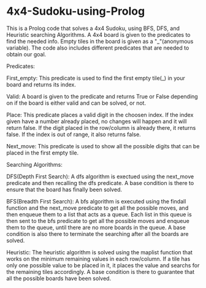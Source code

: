 # 4x4-Sudoku-using-Prolog
This is a Prolog code that solves a 4x4 Sudoku, using BFS, DFS, and Heuristic searching Algorithms. A 4x4 board is given to the predicates to find the needed info. Empty tiles in the board is given as a "_"(anonymous variable).  The code also includes different predicates that are needed to obtain our goal.

Predicates:

  First_empty:
    This predicate is used to find the first empty tile(_) in your board and returns its index.
  
  Valid:
    A board is given to the predicate and returns True or False depending on if the board is either valid and can be solved, or not.
  
  Place:
    This predicate places a valid digit in the choosen index. If the index given have a number already placed, no changes will happen and it will return false. If the digit placed in the row/column is already there, it returns false. If the index is out of range, it also returns false.
  
  Next_move:
    This predicate is used to show all the possible digits that can be placed in the first empty tile.
  
Searching Algorithms:

  DFS(Depth First Search):
    A dfs algorithm is exectued using the next_move predicate and then recalling the dfs predicate. A base condition is there to ensure that the board has finally been solved.
  
  BFS(Breadth First Search):
    A bfs algorithm is executed using the findall function and the next_move predicate to get all the possible moves, and then enqueue them to a list that acts as a queue. Each list in this queue is then sent to the bfs predicate to get all the possible moves and enqueue them to the queue, until there are no more boards in the queue. A base condition is also there to terminate the searching after all the boards are solved.
  
  Heuristic: 
    The heuristic algorithm is solved using the maplist function that works on the minimum remaining values in each row/column. If a tile has only one possible value to be placed in it, it places the value and searchs for the remaining tiles accordingly. A base condition is there to guarantee that all the possible boards have been solved.
